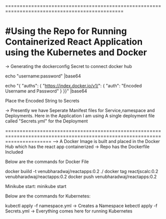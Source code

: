 ===============================================================================================
<h1>#Using the Repo  for  Running Containerized React Application using the Kubernetes and Docker</h1>

-> Generating the dockerconfig  Secret to  connect  docker hub

echo "username:password" |base64

echo "{  "auths": {    "https://index.docker.io/v1/": { "auth": "Encoded Username and Password" } }}" |base64

Place  the Encoded String to Secrets


-> Presently we have Seperate  Manifest  files  for   Service,namespace and Deployments.  Here  in the Application I am using  A  single  deployment file  called  "Secrets.yml"  for the Deployment

============================================================================================================================
-->  A  Docker Image  is  built and placed in the Docker Hub  which has the react  app containerized 
-> Repo has the Dockerfile  Included 


Below are the commands for Docker File 

docker buiild -t venubharadwaj/reactapps:0.2 ./
docker tag reactjscalc:0.2 venubharadwaj/reactapps:0.2
docker push venubharadwaj/reactapps:0.2

Minikube start:
minikube start


Below  are the commands for Kubernetes:

kubectl  apply -f namespace.yml -> Creates a Namespace
kebectl apply -f Secrets.yml ->  Everything comes  here for  running Kubernetes






